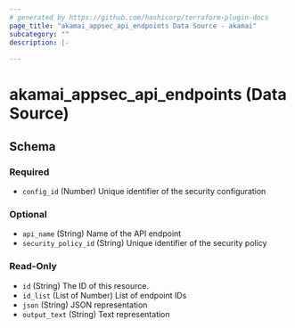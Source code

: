 ```yaml
---
# generated by https://github.com/hashicorp/terraform-plugin-docs
page_title: "akamai_appsec_api_endpoints Data Source - akamai"
subcategory: ""
description: |-
  
---
```


# akamai_appsec_api_endpoints (Data Source)





<!-- schema generated by tfplugindocs -->
## Schema

### Required

- `config_id` (Number) Unique identifier of the security configuration

### Optional

- `api_name` (String) Name of the API endpoint
- `security_policy_id` (String) Unique identifier of the security policy

### Read-Only

- `id` (String) The ID of this resource.
- `id_list` (List of Number) List of endpoint IDs
- `json` (String) JSON representation
- `output_text` (String) Text representation

